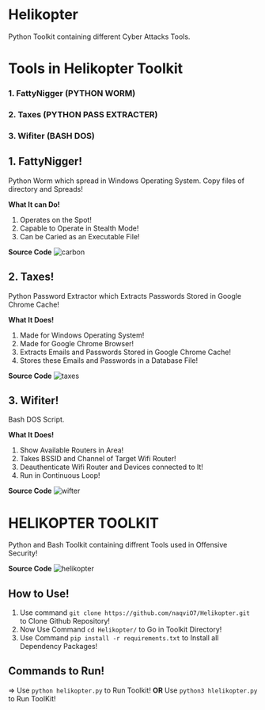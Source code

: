 # Helikopter
Python Toolkit containing different Cyber Attacks Tools.

# Tools in Helikopter Toolkit
### 1. FattyNigger (PYTHON WORM)
### 2. Taxes (PYTHON PASS EXTRACTER)         
### 3. Wifiter  (BASH DOS)     

## 1. FattyNigger!
Python Worm which spread in Windows Operating System. Copy files of directory and Spreads!

**What It can Do!**
1. Operates on the Spot!
2. Capable to Operate in Stealth Mode!
3. Can be Caried as an Executable File!

**Source Code**
![carbon](https://user-images.githubusercontent.com/79792270/145556690-c580b4b9-229a-4d12-b01d-c1205d908337.png)

## 2. Taxes!
Python Password Extractor which Extracts Passwords Stored in Google Chrome Cache!

**What It Does!**
1. Made for Windows Operating System!
2. Made for Google Chrome Browser!
3. Extracts Emails and Passwords Stored in Google Chrome Cache!
4. Stores these Emails and Passwords in a Database File!

**Source Code**
![taxes](https://user-images.githubusercontent.com/79792270/145558044-867042ee-6e56-47df-b296-340a0a3a9980.png)

## 3. Wifiter!
Bash DOS Script.

**What It Does!**
1. Show Available Routers in Area!
2. Takes BSSID and Channel of Target Wifi Router!
3. Deauthenticate Wifi Router and Devices connected to It!
4. Run in Continuous Loop!

**Source Code**
![wifter](https://user-images.githubusercontent.com/79792270/145558888-87c73a12-eaee-4324-ba57-1b11d107c71f.png)

##
# HELIKOPTER TOOLKIT
Python and Bash Toolkit containing diffrent Tools used in Offensive Security!

**Source Code**
![helikopter](https://user-images.githubusercontent.com/79792270/145559798-bf276e32-7be1-4578-839a-68f9467c44a1.png)

## How to Use!
1. Use command `git clone https://github.com/naqviO7/Helikopter.git` to Clone Github Repository!
2. Now Use Command `cd Helikopter/` to Go in Toolkit Directory!
3. Use Command `pip install -r requirements.txt` to Install all Dependency Packages!

## Commands to Run!
=> Use `python helikopter.py` to Run Toolkit!
        **OR**
  Use `python3 hlelikopter.py` to Run ToolKit!
